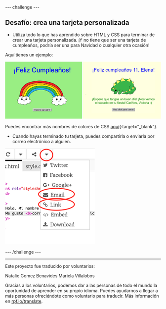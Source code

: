 --- challenge ---

## Desafío: crea una tarjeta personalizada

+ Utiliza todo lo que has aprendido sobre HTML y CSS para terminar de crear una tarjeta personalizada. ¡Y no tiene que ser una tarjeta de cumpleaños, podría ser una para Navidad o cualquier otra ocasión!

Aquí tienes un ejemplo:

![captura de pantalla](images/birthday-final.png)

Puedes encontrar más nombres de colores de CSS [aquí](http://jumpto.cc/colours){:target="_blank"}.

+ Cuando hayas terminado tu tarjeta, puedes compartirla o enviarla por correo electrónico a alguien.

![captura de pantalla](images/birthday-share.png)

--- /challenge ---

***

Este proyecto fue traducido por voluntarios:

Natalie Gomez Benavides
Mariela Villalobos

Gracias a los voluntarios, podemos dar a las personas de todo el mundo la oportunidad de aprender en su propio idioma. Puedes ayudarnos a llegar a más personas ofreciéndote como voluntario para traducir. Más información en [rpf.io/translate](https://rpf.io/translate).